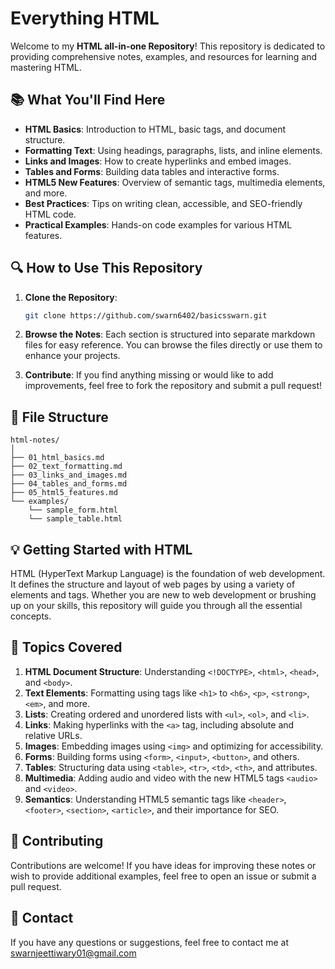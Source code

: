# Everything HTML

Welcome to my **HTML all-in-one Repository**! This repository is dedicated to providing comprehensive notes, examples, and resources for learning and mastering HTML.

## 📚 What You'll Find Here

- **HTML Basics**: Introduction to HTML, basic tags, and document structure.
- **Formatting Text**: Using headings, paragraphs, lists, and inline elements.
- **Links and Images**: How to create hyperlinks and embed images.
- **Tables and Forms**: Building data tables and interactive forms.
- **HTML5 New Features**: Overview of semantic tags, multimedia elements, and more.
- **Best Practices**: Tips on writing clean, accessible, and SEO-friendly HTML code.
- **Practical Examples**: Hands-on code examples for various HTML features.
  
## 🔍 How to Use This Repository

1. **Clone the Repository**:
   ```bash
   git clone https://github.com/swarn6402/basicsswarn.git
   ```

2. **Browse the Notes**: Each section is structured into separate markdown files for easy reference. You can browse the files directly or use them to enhance your projects.

3. **Contribute**: If you find anything missing or would like to add improvements, feel free to fork the repository and submit a pull request!

## 📂 File Structure

```
html-notes/
│
├── 01_html_basics.md
├── 02_text_formatting.md
├── 03_links_and_images.md
├── 04_tables_and_forms.md
├── 05_html5_features.md
└── examples/
    └── sample_form.html
    └── sample_table.html
```

## 💡 Getting Started with HTML

HTML (HyperText Markup Language) is the foundation of web development. It defines the structure and layout of web pages by using a variety of elements and tags. Whether you are new to web development or brushing up on your skills, this repository will guide you through all the essential concepts.

## 📑 Topics Covered

1. **HTML Document Structure**: Understanding `<!DOCTYPE>`, `<html>`, `<head>`, and `<body>`.
2. **Text Elements**: Formatting using tags like `<h1>` to `<h6>`, `<p>`, `<strong>`, `<em>`, and more.
3. **Lists**: Creating ordered and unordered lists with `<ul>`, `<ol>`, and `<li>`.
4. **Links**: Making hyperlinks with the `<a>` tag, including absolute and relative URLs.
5. **Images**: Embedding images using `<img>` and optimizing for accessibility.
6. **Forms**: Building forms using `<form>`, `<input>`, `<button>`, and others.
7. **Tables**: Structuring data using `<table>`, `<tr>`, `<td>`, `<th>`, and attributes.
8. **Multimedia**: Adding audio and video with the new HTML5 tags `<audio>` and `<video>`.
9. **Semantics**: Understanding HTML5 semantic tags like `<header>`, `<footer>`, `<section>`, `<article>`, and their importance for SEO.

## 🤝 Contributing

Contributions are welcome! If you have ideas for improving these notes or wish to provide additional examples, feel free to open an issue or submit a pull request.

## 📧 Contact

If you have any questions or suggestions, feel free to contact me at swarnjeettiwary01@gmail.com
